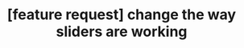 ---
title: '[feature request] change the way sliders are working'
redirect_to:
  - 'https://discuss.pencil2d.org/t/feature-request-change-the-way-sliders-are-working/454'
---